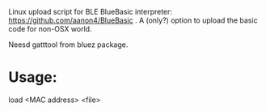Linux upload script for BLE BlueBasic interpreter: https://github.com/aanon4/BlueBasic .
A (only?) option to upload the basic code for non-OSX world.

Neesd gatttool from bluez package.

Usage:
==================
load &lt;MAC address&gt; &lt;file&gt;
